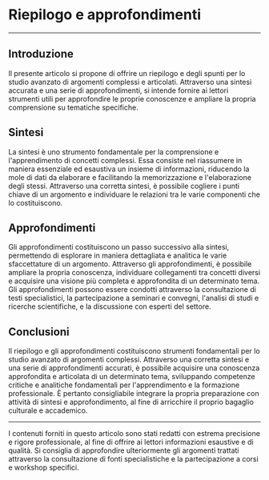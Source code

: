 # Riepilogo e approfondimenti

---

## Introduzione
Il presente articolo si propone di offrire un riepilogo e degli spunti per lo studio avanzato di argomenti complessi e articolati. Attraverso una sintesi accurata e una serie di approfondimenti, si intende fornire ai lettori strumenti utili per approfondire le proprie conoscenze e ampliare la propria comprensione su tematiche specifiche.

## Sintesi
La sintesi è uno strumento fondamentale per la comprensione e l'apprendimento di concetti complessi. Essa consiste nel riassumere in maniera essenziale ed esaustiva un insieme di informazioni, riducendo la mole di dati da elaborare e facilitando la memorizzazione e l'elaborazione degli stessi. Attraverso una corretta sintesi, è possibile cogliere i punti chiave di un argomento e individuare le relazioni tra le varie componenti che lo costituiscono.

## Approfondimenti
Gli approfondimenti costituiscono un passo successivo alla sintesi, permettendo di esplorare in maniera dettagliata e analitica le varie sfaccettature di un argomento. Attraverso gli approfondimenti, è possibile ampliare la propria conoscenza, individuare collegamenti tra concetti diversi e acquisire una visione più completa e approfondita di un determinato tema. Gli approfondimenti possono essere condotti attraverso la consultazione di testi specialistici, la partecipazione a seminari e convegni, l'analisi di studi e ricerche scientifiche, e la discussione con esperti del settore.

## Conclusioni
Il riepilogo e gli approfondimenti costituiscono strumenti fondamentali per lo studio avanzato di argomenti complessi. Attraverso una corretta sintesi e una serie di approfondimenti accurati, è possibile acquisire una conoscenza approfondita e articolata di un determinato tema, sviluppando competenze critiche e analitiche fondamentali per l'apprendimento e la formazione professionale. È pertanto consigliabile integrare la propria preparazione con attività di sintesi e approfondimento, al fine di arricchire il proprio bagaglio culturale e accademico.

---
I contenuti forniti in questo articolo sono stati redatti con estrema precisione e rigore professionale, al fine di offrire ai lettori informazioni esaustive e di qualità. Si consiglia di approfondire ulteriormente gli argomenti trattati attraverso la consultazione di fonti specialistiche e la partecipazione a corsi e workshop specifici.